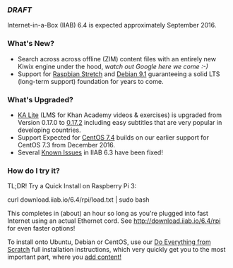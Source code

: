 ### _**DRAFT**_

Internet-in-a-Box (IIAB) 6.4 is expected approximately September 2016.

### What's New?

* Search across across offline (ZIM) content files with an entirely new Kiwix engine under the hood, _watch out Google here we come :-)_
* Support for [Raspbian Stretch](https://www.raspberrypi.org/blog/raspbian-stretch/) and [Debian 9.1](https://www.debian.org/News/2017/20170722) guaranteeing a solid LTS (long-term support) foundation for years to come.

### What's Upgraded?

* [KA Lite](http://ka-lite.readthedocs.io/en/latest/installguide/release_notes.html) (LMS for Khan Academy videos & exercises) is upgraded from Version 0.17.0 to [0.17.2](https://github.com/learningequality/ka-lite/releases/tag/v0.17.2) including easy subtitles that are very popular in developing countries.
* Support Expected for [CentOS 7.4](https://wiki.centos.org/Manuals/ReleaseNotes/CentOS7.1708) builds on our earlier support for CentOS 7.3 from December 2016.
* Several [Known Issues](https://github.com/iiab/iiab/wiki/IIAB-6.3-Release-Notes#known-issues) in IIAB 6.3 have been fixed!

### How do I try it?

TL;DR!  Try a Quick Install on Raspberry Pi 3:

  curl download.iiab.io/6.4/rpi/load.txt | sudo bash

This completes in (about) an hour so long as you're plugged into fast Internet using an actual Ethernet cord.  See http://download.iiab.io/6.4/rpi for even faster options!

To install onto Ubuntu, Debian or CentOS, use our [Do Everything from Scratch](https://github.com/iiab/iiab/wiki/IIAB-Installation#do-everything-from-scratch) full installation instructions, which very quickly get you to the most important part, where you [add content!](https://github.com/iiab/iiab/wiki/IIAB-Installation#add-content)